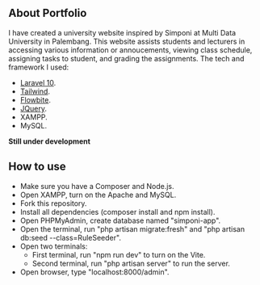 ## About Portfolio

I have created a university website inspired by Simponi at Multi Data University in Palembang. This website assists students and lecturers in accessing various information or annoucements,  viewing class schedule, assigning tasks to student, and grading the assignments. The tech and framework I used:

- [Laravel 10](https://laravel.com/docs/10.x).
- [Tailwind](https://tailwindcss.com/docs/installation).
- [Flowbite](https://flowbite.com/docs/getting-started/quickstart).
- [JQuery](https://api.jquery.com).
- XAMPP.
- MySQL.

**Still under development**

## How to use

- Make sure you have a Composer and Node.js.
- Open XAMPP, turn on the Apache and MySQL.
- Fork this repository.
- Install all dependencies (composer install and npm install).
- Open PHPMyAdmin, create database named "simponi-app".
- Open the terminal, run "php artisan migrate:fresh" and "php artisan db:seed --class=RuleSeeder".
- Open two terminals:
    - First terminal, run "npm run dev" to turn on the Vite.
    - Second terminal, run "php artisan server" to run the server.
- Open browser, type "localhost:8000/admin".